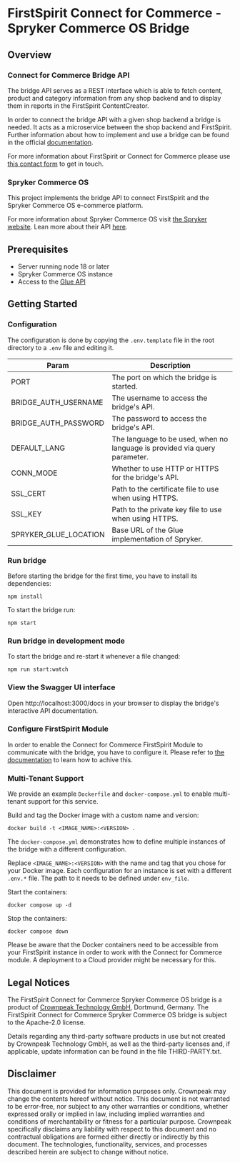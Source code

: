 # FirstSpirit Connect for Commerce - Spryker Commerce OS Bridge

## Overview

### Connect for Commerce Bridge API

The bridge API serves as a REST interface which is able to fetch content, product and category information from any shop backend and to display them in reports in the FirstSpirit ContentCreator.

In order to connect the bridge API with a given shop backend a bridge is needed. It acts as a microservice between the shop backend and FirstSpirit. Further information about how to implement and use a bridge can be found in the official [documentation](https://docs.e-spirit.com/ecom/fsconnect-com/FirstSpirit_Connect_for_Commerce_Documentation_EN.html).

For more information about FirstSpirit or Connect for Commerce please use [this contact form](https://www.crownpeak.com/contact-us) to get in touch.

### Spryker Commerce OS

This project implements the bridge API to connect FirstSpirit and the Spryker Commerce OS e-commerce platform.

For more information about Spryker Commerce OS visit [the Spryker website](https://spryker.com/).
Lean more about their API [here](https://docs.spryker.com/docs/scos/dev/glue-api-guides/202108.0/glue-rest-api.html).


## Prerequisites
- Server running node 18 or later
- Spryker Commerce OS instance
- Access to the [Glue API](https://docs.spryker.com/docs/scos/dev/glue-api-guides/202108.0/glue-rest-api.html)

## Getting Started

### Configuration
The configuration is done by copying the `.env.template` file in the root directory to a `.env` file and editing it.


| Param                 | Description                                                                |
|-----------------------|----------------------------------------------------------------------------|
| PORT                  | The port on which the bridge is started.                                   |
| BRIDGE_AUTH_USERNAME  | The username to access the bridge's API.                                   |
| BRIDGE_AUTH_PASSWORD  | The password to access the bridge's API.                                   |
| DEFAULT_LANG          | The language to be used, when no language is provided via query parameter. |
| CONN_MODE             | Whether to use HTTP or HTTPS for the bridge's API.                         |
| SSL_CERT              | Path to the certificate file to use when using HTTPS.                      |
| SSL_KEY               | Path to the private key file to use when using HTTPS.                      |
| SPRYKER_GLUE_LOCATION | Base URL of the Glue implementation of Spryker.                            |

### Run bridge
Before starting the bridge for the first time, you have to install its dependencies:
```
npm install
```

To start the bridge run:

```
npm start
```

### Run bridge in development mode
To start the bridge and re-start it whenever a file changed:
```
npm run start:watch
```

### View the Swagger UI interface

Open http://localhost:3000/docs in your browser to display the bridge's interactive API documentation.

### Configure FirstSpirit Module
In order to enable the Connect for Commerce FirstSpirit Module to communicate with the bridge, you have to configure it. Please refer to [the documentation](https://docs.e-spirit.com/ecom/fsconnect-com/FirstSpirit_Connect_for_Commerce_Documentation_EN.html#install_pcomp) to learn how to achive this.

### Multi-Tenant Support
We provide an example `Dockerfile` and `docker-compose.yml` to enable multi-tenant support for this service.

Build and tag the Docker image with a custom name and version:
```docker
docker build -t <IMAGE_NAME>:<VERSION> .
```

The `docker-compose.yml` demonstrates how to define multiple instances of the bridge with a different configuration.

Replace `<IMAGE_NAME>:<VERSION>` with the name and tag that you chose for your Docker image.
Each configuration for an instance is set with a different `.env.*` file. The path to it needs to be defined under `env_file`.

Start the containers:
```docker
docker compose up -d
```

Stop the containers:
```docker
docker compose down
```

Please be aware that the Docker containers need to be accessible from your FirstSpirit instance in order to work with the Connect for Commerce module. A deployment to a Cloud provider might be necessary for this.

## Legal Notices
The FirstSpirit Connect for Commerce Spryker Commerce OS bridge is a product of [Crownpeak Technology GmbH](https://www.crownpeak.com), Dortmund, Germany. The FirstSpirit Connect for Commerce Spryker Commerce OS bridge is subject to the Apache-2.0 license.

Details regarding any third-party software products in use but not created by Crownpeak Technology GmbH, as well as the third-party licenses and, if applicable, update information can be found in the file THIRD-PARTY.txt.

## Disclaimer
This document is provided for information purposes only. Crownpeak may change the contents hereof without notice. This document is not warranted to be error-free, nor subject to any other warranties or conditions, whether expressed orally or implied in law, including implied warranties and conditions of merchantability or fitness for a particular purpose. Crownpeak specifically disclaims any liability with respect to this document and no contractual obligations are formed either directly or indirectly by this document. The technologies, functionality, services, and processes described herein are subject to change without notice.